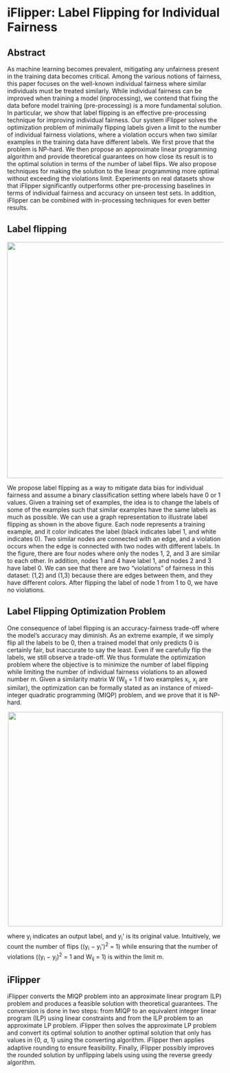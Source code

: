 # iFlipper: Label Flipping for Individual Fairness

## Abstract
As machine learning becomes prevalent, mitigating any unfairness present in the training data becomes critical. Among the various notions of fairness, this paper focuses on the well-known individual fairness where similar individuals must be treated similarly. While individual fairness can be improved when training a model (inprocessing), we contend that fixing the data before model training (pre-processing) is a more fundamental solution. In particular, we show that label flipping is an effective pre-processing technique for improving individual fairness. Our system iFlipper solves the optimization problem of minimally flipping labels given a limit to the number of individual fairness violations, where a violation occurs when two similar examples in the training data have different labels. We first prove that the problem is NP-hard. We then propose an approximate linear programming algorithm and provide theoretical guarantees on how close its result is to the optimal solution in terms of the number of label flips. We also propose techniques for making the solution to the linear programming more optimal without exceeding the violations limit. Experiments on real datasets show that iFlipper significantly outperforms other pre-processing baselines in terms of individual fairness and accuracy on unseen test sets. In addition, iFlipper can be combined with in-processing techniques for even better results.

## Label flipping

<p align="center"><img src=https://user-images.githubusercontent.com/29707304/144565505-4704eec2-fdb2-42f9-8723-d375cd3ebd15.png width="550"></p>

We propose label flipping as a way to mitigate data bias for individual fairness and assume a binary classification setting where labels have 0 or 1 values. Given a training set of examples, the idea is to change the labels of some of the examples such that similar examples have the same labels as much as possible. We can use a graph representation to illustrate label flipping as shown in the above figure. Each node represents a training example, and it color indicates the label (black indicates label 1, and white indicates 0). Two similar nodes are connected with an edge, and a violation occurs when the edge is connected with two nodes with different labels. In the figure, there are four nodes where only the nodes 1, 2, and 3 are similar to each other. In addition, nodes 1 and 4 have label 1, and nodes 2 and 3 have label 0. We can see that there are two “violations” of fairness in this dataset: (1,2) and (1,3) because there are edges between them, and they have different colors. After flipping the label of node 1 from 1 to 0, we have no violations.

## Label Flipping Optimization Problem

One consequence of label flipping is an accuracy-fairness trade-off where the model’s accuracy may diminish. As an extreme example, if we simply flip all the labels to be 0, then a trained model that only predicts 0 is certainly fair, but inaccurate to say the least. Even if we carefully flip the labels, we still observe a trade-off. We thus formulate the optimization problem where the objective is to minimize the number of label flipping while limiting the number of individual fairness violations to an allowed number m. Given a similarity matrix W (W<sub>ij</sub> = 1 if two examples x<sub>i</sub>, x<sub>j</sub> are similar), the optimization can be formally stated as an instance of mixed-integer quadratic programming (MIQP) problem, and we prove that it is NP-hard.

<p align="center"><img src=https://user-images.githubusercontent.com/29707304/144567341-b0dc73a9-df37-402d-8cd8-db181df91b7d.png width="500"></p>

where y<sub>i</sub> indicates an output label, and y<sub>i</sub>' is its original value. Intuitively, we count the number of flips ((y<sub>i</sub> − y<sub>i</sub>')<sup>2</sup> = 1) while ensuring that the number of violations ((y<sub>i</sub> − y<sub>j</sub>)<sup>2</sup> = 1 and W<sub>ij</sub> = 1) is within the limit m.

## iFlipper

iFlipper converts the MIQP problem into an approximate linear program (LP) problem and produces a feasible solution with theoretical guarantees. The conversion is done in
two steps: from MIQP to an equivalent integer linear program (ILP) using linear constraints and from the ILP problem to an approximate LP problem. iFlipper then solves the approximate LP problem and convert its optimal solution to another optimal solution that only has values in {0, 𝛼, 1} using the converting algorithm. iFlipper then applies adaptive rounding to ensure feasibility. Finally, iFlipper possibly improves the rounded solution by unflipping labels using using the reverse greedy algorithm.
